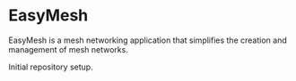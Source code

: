 # EasyMesh

EasyMesh is a mesh networking application that simplifies the creation and management of mesh networks.

Initial repository setup.